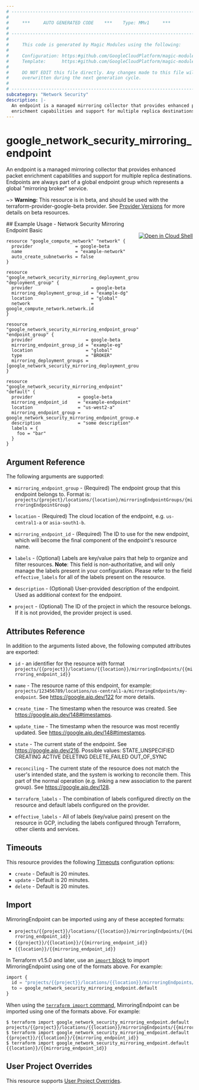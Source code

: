 ```yaml
---
# ----------------------------------------------------------------------------
#
#     ***     AUTO GENERATED CODE    ***    Type: MMv1     ***
#
# ----------------------------------------------------------------------------
#
#     This code is generated by Magic Modules using the following:
#
#     Configuration: https:#github.com/GoogleCloudPlatform/magic-modules/tree/main/mmv1/products/networksecurity/MirroringEndpoint.yaml
#     Template:      https:#github.com/GoogleCloudPlatform/magic-modules/tree/main/mmv1/templates/terraform/resource.html.markdown.tmpl
#
#     DO NOT EDIT this file directly. Any changes made to this file will be
#     overwritten during the next generation cycle.
#
# ----------------------------------------------------------------------------
subcategory: "Network Security"
description: |-
  An endpoint is a managed mirroring collector that provides enhanced packet
  enrichment capabilities and support for multiple replica destinations.
---
```


# google_network_security_mirroring_endpoint

An endpoint is a managed mirroring collector that provides enhanced packet
enrichment capabilities and support for multiple replica destinations.
Endpoints are always part of a global endpoint group which represents a
global "mirroring broker" service.

~> **Warning:** This resource is in beta, and should be used with the terraform-provider-google-beta provider.
See [Provider Versions](https://terraform.io/docs/providers/google/guides/provider_versions.html) for more details on beta resources.


<div class = "oics-button" style="float: right; margin: 0 0 -15px">
  <a href="https://console.cloud.google.com/cloudshell/open?cloudshell_git_repo=https%3A%2F%2Fgithub.com%2Fterraform-google-modules%2Fdocs-examples.git&cloudshell_image=gcr.io%2Fcloudshell-images%2Fcloudshell%3Alatest&cloudshell_print=.%2Fmotd&cloudshell_tutorial=.%2Ftutorial.md&cloudshell_working_dir=network_security_mirroring_endpoint_basic&open_in_editor=main.tf" target="_blank">
    <img alt="Open in Cloud Shell" src="//gstatic.com/cloudssh/images/open-btn.svg" style="max-height: 44px; margin: 32px auto; max-width: 100%;">
  </a>
</div>
## Example Usage - Network Security Mirroring Endpoint Basic


```hcl
resource "google_compute_network" "network" {
  provider                = google-beta
  name                    = "example-network"
  auto_create_subnetworks = false
}

resource "google_network_security_mirroring_deployment_group" "deployment_group" {
  provider                      = google-beta
  mirroring_deployment_group_id = "example-dg"
  location                      = "global"
  network                       = google_compute_network.network.id
}

resource "google_network_security_mirroring_endpoint_group" "endpoint_group" {
  provider                    = google-beta
  mirroring_endpoint_group_id = "example-eg"
  location                    = "global"
  type                        = "BROKER"
  mirroring_deployment_groups = [google_network_security_mirroring_deployment_group.deployment_group.id]
}

resource "google_network_security_mirroring_endpoint" "default" {
  provider                 = google-beta
  mirroring_endpoint_id    = "example-endpoint"
  location                 = "us-west2-a"
  mirroring_endpoint_group = google_network_security_mirroring_endpoint_group.endpoint_group.id
  description              = "some description"
  labels = {
    foo = "bar"
  }
}
```

## Argument Reference

The following arguments are supported:


* `mirroring_endpoint_group` -
  (Required)
  The endpoint group that this endpoint belongs to.
  Format is:
  `projects/{project}/locations/{location}/mirroringEndpointGroups/{mirroringEndpointGroup}`

* `location` -
  (Required)
  The cloud location of the endpoint, e.g. `us-central1-a` or `asia-south1-b`.

* `mirroring_endpoint_id` -
  (Required)
  The ID to use for the new endpoint, which will become the final
  component of the endpoint's resource name.


* `labels` -
  (Optional)
  Labels are key/value pairs that help to organize and filter resources.
  **Note**: This field is non-authoritative, and will only manage the labels present in your configuration.
  Please refer to the field `effective_labels` for all of the labels present on the resource.

* `description` -
  (Optional)
  User-provided description of the endpoint.
  Used as additional context for the endpoint.

* `project` - (Optional) The ID of the project in which the resource belongs.
    If it is not provided, the provider project is used.



## Attributes Reference

In addition to the arguments listed above, the following computed attributes are exported:

* `id` - an identifier for the resource with format `projects/{{project}}/locations/{{location}}/mirroringEndpoints/{{mirroring_endpoint_id}}`

* `name` -
  The resource name of this endpoint, for example:
  `projects/123456789/locations/us-central1-a/mirroringEndpoints/my-endpoint`.
  See https://google.aip.dev/122 for more details.

* `create_time` -
  The timestamp when the resource was created.
  See https://google.aip.dev/148#timestamps.

* `update_time` -
  The timestamp when the resource was most recently updated.
  See https://google.aip.dev/148#timestamps.

* `state` -
  The current state of the endpoint.
  See https://google.aip.dev/216.
  Possible values:
  STATE_UNSPECIFIED
  CREATING
  ACTIVE
  DELETING
  DELETE_FAILED
  OUT_OF_SYNC

* `reconciling` -
  The current state of the resource does not match the user's intended state,
  and the system is working to reconcile them. This part of the normal
  operation (e.g. linking a new association to the parent group).
  See https://google.aip.dev/128.

* `terraform_labels` -
  The combination of labels configured directly on the resource
   and default labels configured on the provider.

* `effective_labels` -
  All of labels (key/value pairs) present on the resource in GCP, including the labels configured through Terraform, other clients and services.


## Timeouts

This resource provides the following
[Timeouts](https://developer.hashicorp.com/terraform/plugin/sdkv2/resources/retries-and-customizable-timeouts) configuration options:

- `create` - Default is 20 minutes.
- `update` - Default is 20 minutes.
- `delete` - Default is 20 minutes.

## Import


MirroringEndpoint can be imported using any of these accepted formats:

* `projects/{{project}}/locations/{{location}}/mirroringEndpoints/{{mirroring_endpoint_id}}`
* `{{project}}/{{location}}/{{mirroring_endpoint_id}}`
* `{{location}}/{{mirroring_endpoint_id}}`


In Terraform v1.5.0 and later, use an [`import` block](https://developer.hashicorp.com/terraform/language/import) to import MirroringEndpoint using one of the formats above. For example:

```tf
import {
  id = "projects/{{project}}/locations/{{location}}/mirroringEndpoints/{{mirroring_endpoint_id}}"
  to = google_network_security_mirroring_endpoint.default
}
```

When using the [`terraform import` command](https://developer.hashicorp.com/terraform/cli/commands/import), MirroringEndpoint can be imported using one of the formats above. For example:

```
$ terraform import google_network_security_mirroring_endpoint.default projects/{{project}}/locations/{{location}}/mirroringEndpoints/{{mirroring_endpoint_id}}
$ terraform import google_network_security_mirroring_endpoint.default {{project}}/{{location}}/{{mirroring_endpoint_id}}
$ terraform import google_network_security_mirroring_endpoint.default {{location}}/{{mirroring_endpoint_id}}
```

## User Project Overrides

This resource supports [User Project Overrides](https://registry.terraform.io/providers/hashicorp/google/latest/docs/guides/provider_reference#user_project_override).
